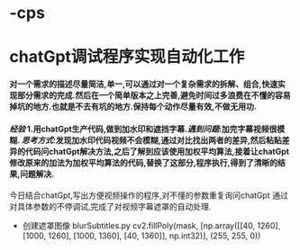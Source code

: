# -cps
# chatGpt调试程序实现自动化工作
#### 对一个需求的描述尽量简洁,单一,可以通过对一个复杂需求的拆解、组合,快速实现部分需求的完成.然后在一个简单版本之上完善,避免时间过多浪费在不懂的容易掉坑的地方.也就是不去有坑的地方.保持每个动作尽量有效,不做无用功.
#### *经验* 1.用chatGpt生产代码,做到加水印和遮挡字幕.*遇到问题*:加完字幕视频很模糊. *思考方式*:发现加水印代码视频不会模糊,通过对比找出两者的差异,然后粘贴差异的代码问chatGpt解决方法,之后了解到应该使用加权平均算法,接着让chatGpt修改原来的加法为加权平均算法的代码,替换了这部分,程序执行,得到了清晰的结果,问题解决.
今日结合chatGpt,写出方便视频操作的程序,对不懂的参数重复询问chatGpt
通过对具体参数的不停调试,完成了对视频字幕遮罩的自动处理.
 * 创建遮罩图像 blurSubtitles.py
         cv2.fillPoly(mask, [np.array([[40, 1260], [1000, 1260], [1000, 1360], [40, 1360]], np.int32)], (255, 255, 0))

